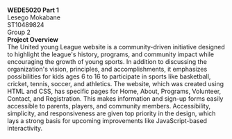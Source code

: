 <strong>WEDE5020 Part 1</strong>
<br>
Lesego Mokabane
<br>
ST10489824
<br>
Group 2
<br>
<strong>Project Overview</strong>
<br>
The United young League website is a community-driven initiative designed to highlight the league's history, programs, and community impact while encouraging the growth of young sports.  In addition to discussing the organization's vision, principles, and accomplishments, it emphasizes possibilities for kids ages 6 to 16 to participate in sports like basketball, cricket, tennis, soccer, and athletics.  The website, which was created using HTML and CSS, has specific pages for Home, About, Programs, Volunteer, Contact, and Registration. This makes information and sign-up forms easily accessible to parents, players, and community members.  Accessibility, simplicity, and responsiveness are given top priority in the design, which lays a strong basis for upcoming improvements like JavaScript-based interactivity.
